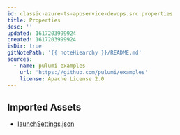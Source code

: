 ```yaml
---
id: classic-azure-ts-appservice-devops.src.properties
title: Properties
desc: ''
updated: 1617203999924
created: 1617203999924
isDir: true
gitNotePath: '{{ noteHiearchy }}/README.md'
sources:
  - name: pulumi examples
    url: 'https://github.com/pulumi/examples'
    license: Apache License 2.0
---
```

## Imported Assets

- [launchSettings.json](/assets/launchsettings.json)

